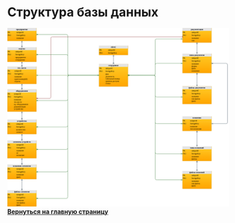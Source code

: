 # Структура базы данных

![](../../images/md-images/part-2/struct-db/img1.png)
[**Вернуться на главную страницу**](../../README.md)